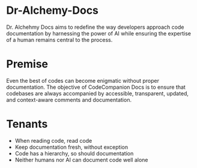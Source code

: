 # Dr-Alchemy-Docs
Dr. Alchehmy Docs aims to redefine the way developers approach code documentation by harnessing the power of AI while ensuring the expertise of a human remains central to the process.

# Premise
Even the best of codes can become enigmatic without proper documentation. The objective of CodeCompanion Docs is to ensure that codebases are always accompanied by accessible, transparent, updated, and context-aware comments and documentation.

# Tenants
 - When reading code, read code
 - Keep documentation fresh, without exception
 - Code has a hierarchy, so should documentation
 - Neither humans nor AI can document code well alone

